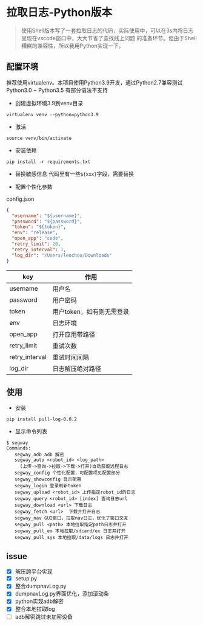 # 拉取日志-Python版本

> 使用Shell版本写了一套拉取日志的代码，实际使用中，可以在3s内将日志呈现在vscode窗口中，大大节省了查找线上问题
的准备环节。但由于Shell糟糕的兼容性，所以我用Python实现一下。

## 配置环境
推荐使用virtualenv。本项目使用Python3.9开发，通过Python2.7兼容测试
Python3.0 ~ Python3.5 有部分语法不支持

- 创建虚拟环境3.9到venv目录
```shell
virtualenv venv --python=python3.9
```

- 激活
```shell
source venv/bin/activate
```

- 安装依赖
```shell
pip install -r requirements.txt
```

- 替换敏感信息
代码里有一些`${xxx}`字段，需要替换

- 配置个性化参数

config.json
```json
{
  "username": "${username}",
  "password": "${password}",
  "token": "${token}",
  "env": "release",
  "open_app": "code",
  "retry_limit": 20,
  "retry_interval": 1,
  "log_dir": "/Users/leochou/Downloads"
}
```

key | 作用 |
---------|----------
 username | 用户名
 password | 用户密码
 token | 用户token，如有则无需登录
 env | 日志环境
 open_app | 打开应用带路径
 retry_limit | 重试次数
 retry_interval | 重试时间间隔
 log_dir | 日志解压绝对路径

 ## 使用

 - 安装
 ```
 pip install pull-log-0.0.2
 ```

 - 显示命令列表
 ```shell
 $ segway
Commands:
    segway_adb adb 解密
    segway_auto <robot_id> <log_path> 
      (上传->查询->拉取->下载->打开)自动获取远程日志
    segway_config 个性化配置，可配置项见配置部分
    segway_showconfig 显示配置
    segway_login 登录刷新token
    segway_upload <robot_id> 上传指定robot_id的日志
    segway_query <robot_id> [index] 查询日志url
    segway_download <url> 下载日志
    segway_fetch <url>  下载并打开日志
    segway_nav GUI窗口，拉取nav日志，优化了窗口交互
    segway_pull <path> 本地拉取指定path日志并打开
    segway_pull_ex 本地拉取/sdcard/ex 日志并打开
    segway_pull_sys 本地拉取/data/logs 日志并打开
 ```

 ## issue
 - [x] 解压跨平台实现
 - [x] setup.py
 - [x] 整合dumpnavLog.py
 - [x] dumpnavLog.py界面优化，添加滚动条
 - [x] python实现adb解密
 - [x] 整合本地拉取log
 - [ ] adb解密跳过未加密设备